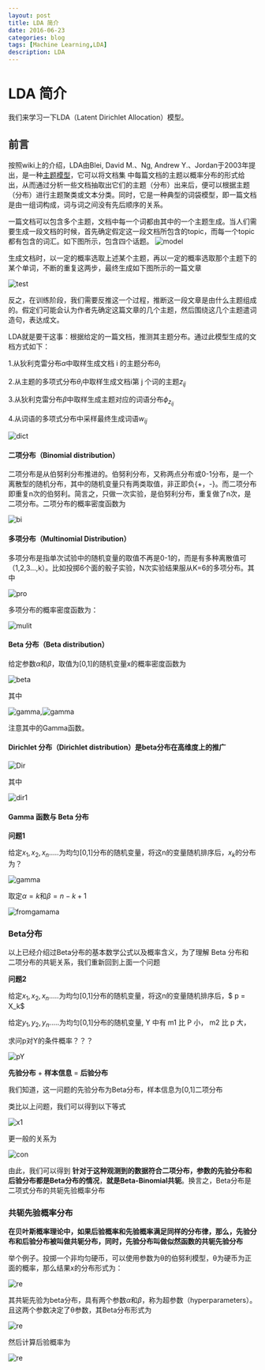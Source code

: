 ```yaml
---
layout: post
title: LDA 简介
date: 2016-06-23
categories: blog
tags: [Machine Learning,LDA]
description: LDA
---
```




# LDA 简介

我们来学习一下LDA（Latent Dirichlet Allocation）模型。

## 前言

按照wiki上的介绍，LDA由Blei, David M.、Ng, Andrew Y.、Jordan于2003年提出，是一种[主题模型](https://zh.wikipedia.org/wiki/主题模型)，它可以将文档集 中每篇文档的主题以概率分布的形式给出，从而通过分析一些文档抽取出它们的主题（分布）出来后，便可以根据主题（分布）进行主题聚类或文本分类。同时，它是一种典型的词袋模型，即一篇文档是由一组词构成，词与词之间没有先后顺序的关系。

一篇文档可以包含多个主题，文档中每一个词都由其中的一个主题生成。当人们需要生成一段文档的时候，首先确定假定这一段文档所包含的topic，而每一个topic都有包含的词汇。如下图所示，包含四个话题。
![model](http://img.blog.csdn.net/20141117153816148)

生成文档时，以一定的概率选取上述某个主题，再以一定的概率选取那个主题下的某个单词，不断的重复这两步，最终生成如下图所示的一篇文章

![test](http://img.blog.csdn.net/20141117154035285)

反之，在训练阶段，我们需要反推这一个过程，推断这一段文章是由什么主题组成的。假定们可能会认为作者先确定这篇文章的几个主题，然后围绕这几个主题遣词造句，表达成文。
    
LDA就是要干这事：根据给定的一篇文档，推测其主题分布。通过此模型生成的文档方式如下：

1.从狄利克雷分布$\alpha$中取样生成文档 i 的主题分布$\theta_i$

2.从主题的多项式分布$\theta_i$中取样生成文档i第 j 个词的主题$z_{ij}$

3.从狄利克雷分布$\beta$中取样生成主题对应的词语分布$\phi_{z_{ij}}$

4.从词语的多项式分布中采样最终生成词语$w_{ij}$



![dict](http://img.blog.csdn.net/20141117152903751)


#### 二项分布（Binomial distribution）

二项分布是从伯努利分布推进的。伯努利分布，又称两点分布或0-1分布，是一个离散型的随机分布，其中的随机变量只有两类取值，非正即负{+，-}。而二项分布即重复n次的伯努利。简言之，只做一次实验，是伯努利分布，重复做了n次，是二项分布。二项分布的概率密度函数为

![bi](http://img.blog.csdn.net/20141117234739906)


#### 多项分布（Multinomial Distribution）

多项分布是指单次试验中的随机变量的取值不再是0-1的，而是有多种离散值可（1,2,3...,k）。比如投掷6个面的骰子实验，N次实验结果服从K=6的多项分布。其中

![pro](http://img.blog.csdn.net/20141117235427677)

多项分布的概率密度函数为：

![mulit](http://img.blog.csdn.net/20141117235452512)


#### Beta 分布（Beta distribution）

给定参数$\alpha$和$\beta$，取值为[0,1]的随机变量x的概率密度函数为

![beta](http://img.blog.csdn.net/20141117235056953)

其中

![gamma](http://img.blog.csdn.net/20141117235115532),![gamma](http://img.blog.csdn.net/20141117235123035)

注意其中的Gamma函数。

#### Dirichlet 分布（Dirichlet distribution）是beta分布在高维度上的推广

![Dir](http://img.blog.csdn.net/20141117235506350)

其中

![dir1](http://img.blog.csdn.net/20141117235524695)

#### Gamma 函数与 Beta 分布

**问题1**

给定$x_1, x_2, x_n.....$为均匀[0,1]分布的随机变量，将这n的变量随机排序后，$x_k$的分布为？

![gamma](http://img.blog.csdn.net/20141117174509835)


取定$\alpha=k$和$\beta = n-k+1$

![fromgamama](http://img.blog.csdn.net/20141117180513843)


### Beta分布

以上已经介绍过Beta分布的基本数学公式以及概率含义，为了理解 Beta 分布和 二项分布的共轭关系，我们重新回到上面一个问题


**问题2**

给定$x_1, x_2, x_n.....$为均匀[0,1]分布的随机变量，将这n的变量随机排序后，$ p = X_k$

给定$y_1, y_2, y_n.....$为均匀[0,1]分布的随机变量, Y 中有 m1 比 P 小， m2 比 p 大， 

求问p对Y的条件概率？？？

![pY](http://img.blog.csdn.net/20141117183714937)

**先验分布** + **样本信息** = **后验分布**

我们知道，这一问题的先验分布为Beta分布，样本信息为[0,1]二项分布

类比以上问题，我们可以得到以下等式

![x1](http://img.blog.csdn.net/20141117185216670)

更一般的关系为


![con](http://img.blog.csdn.net/20141117185325671)

由此，我们可以得到 **针对于这种观测到的数据符合二项分布，参数的先验分布和后验分布都是Beta分布的情况**，**就是Beta-Binomial共轭**。换言之，Beta分布是二项式分布的共轭先验概率分布

### 共轭先验概率分布


**在贝叶斯概率理论中，如果后验概率和先验概率满足同样的分布律，那么，先验分布和后验分布被叫做共轭分布，同时，先验分布叫做似然函数的共轭先验分布**


举个例子。投掷一个非均匀硬币，可以使用参数为θ的伯努利模型，θ为硬币为正面的概率，那么结果x的分布形式为：

![re](http://img.blog.csdn.net/20141117224140453)


其共轭先验为beta分布，具有两个参数$\alpha$和$\beta$，称为超参数（hyperparameters）。且这两个参数决定了θ参数，其Beta分布形式为

![re](http://img.blog.csdn.net/20141117230028113)

然后计算后验概率为

![re](http://img.blog.csdn.net/20141117230441640)







